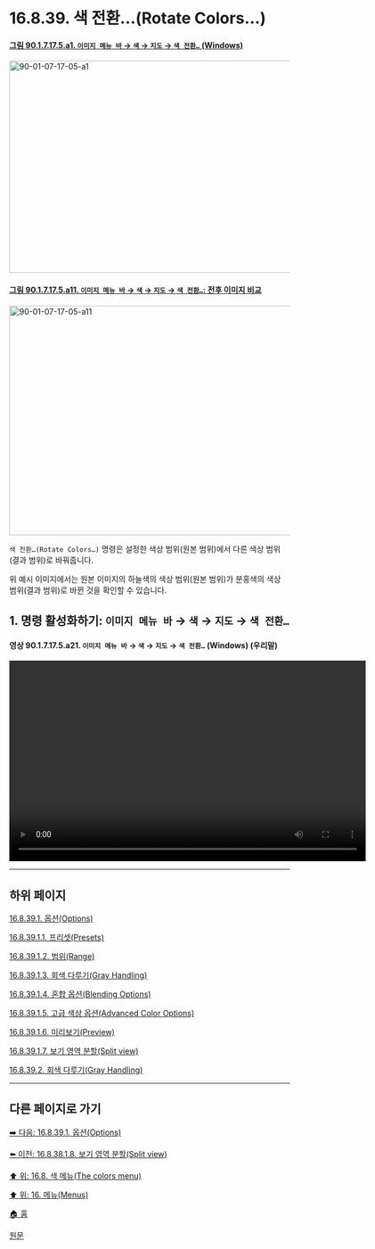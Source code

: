 # 16.8.39. 색 전환…(Rotate Colors…)

<a id="90-01-07-17-05-a1"></a>

#### [그림 90.1.7.17.5.a1. `이미지 메뉴 바` → `색` → `지도` → `색 전환…` (Windows)](./90-01-07-17-05-rotate_colors.md#90-01-07-17-05-a1)
<img width="511" height="381" alt="90-01-07-17-05-a1" src="https://github.com/user-attachments/assets/d156e1d3-40d2-46e4-8374-02b2457677af" />

<a id="90-01-07-17-05-a11"></a>

#### [그림 90.1.7.17.5.a11. `이미지 메뉴 바` → `색` → `지도` → `색 전환…`: 전후 이미지 비교](./90-01-07-17-05-rotate_colors.md#90-01-07-17-05-a11)
<img width="640" height="412" alt="90-01-07-17-05-a11" src="https://github.com/user-attachments/assets/f22b771c-dd90-4abc-a514-bb6ab3c3706e" />

`색 전환…(Rotate Colors…)` 명령은 설정한 색상 범위(원본 범위)에서 다른 색상 범위(결과 범위)로 바꿔줍니다.

위 예시 이미지에서는 원본 이미지의 하늘색의 색상 범위(원본 범위)가 분홍색의 색상 범위(결과 범위)로 바뀐 것을 확인할 수 있습니다.

<a id="16-08-39-s1"></a>

## 1. 명령 활성화하기: `이미지 메뉴 바` → `색` → `지도` → `색 전환…`

<a id="90-01-07-17-05-a21"></a>

#### 영상 90.1.7.17.5.a21. `이미지 메뉴 바` → `색` → `지도` → `색 전환…` (Windows) (우리말)
<video controls="controls" width="640" height="360" src="https://github.com/user-attachments/assets/89434a96-578f-4fb4-b7d3-9231585f080a"></video>

***

## 하위 페이지

[16.8.39.1. 옵션(Options)](./16-08-39-01-00-options.md)

[16.8.39.1.1. 프리셋(Presets)](./16-08-39-01-01-presets.md)

[16.8.39.1.2. 범위(Range)](./16-08-39-01-02-range.md)

[16.8.39.1.3. 회색 다루기(Gray Handling)](./16-08-39-01-03-gray_handling.md)

[16.8.39.1.4. 혼합 옵션(Blending Options)](./16-08-39-01-04-blending_options.md)

[16.8.39.1.5. 고급 색상 옵션(Advanced Color Options)](./16-08-39-01-05-advanced_color_options.md)

[16.8.39.1.6. 미리보기(Preview)](./16-08-39-01-06-preview.md)

[16.8.39.1.7. 보기 영역 분할(Split view)](./16-08-39-01-07-split_view.md)

[16.8.39.2. 회색 다루기(Gray Handling)](./16-08-39-02-gray_handling.md)

***

## 다른 페이지로 가기

[➡️ 다음: 16.8.39.1. 옵션(Options)](./16-08-39-01-00-options.md)

[⬅️ 이전: 16.8.38.1.8. 보기 영역 분할(Split view)](./16-08-38-01-08-split_view.md)

[⬆️ 위: 16.8. 색 메뉴(The colors menu)](./16-08-00-the-colors-menu.md)

[⬆️ 위: 16. 메뉴(Menus)](./16-00-menus.md)

[🏠 홈](./00-home.md)

[원문](https://docs.gimp.org/2.10/ko/gimp-filter-color-rotate.html)
